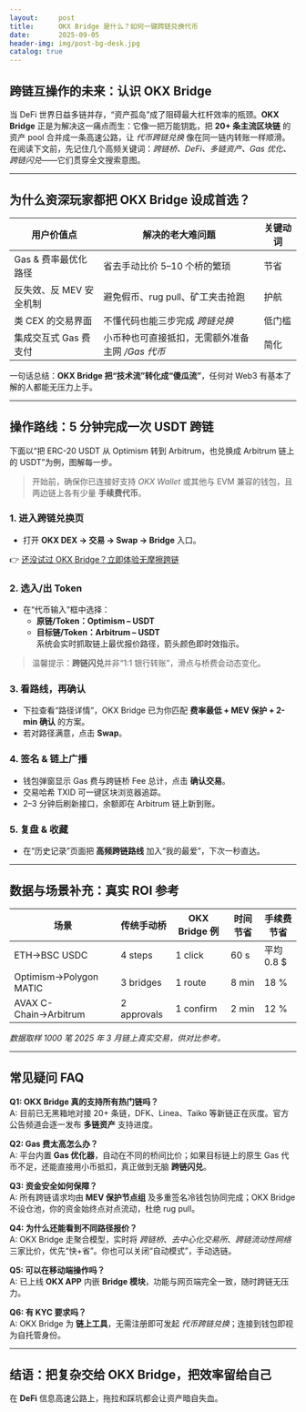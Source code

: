 ```yaml
---
layout:     post
title:      OKX Bridge 是什么？如何一键跨链兑换代币
date:       2025-09-05
header-img: img/post-bg-desk.jpg
catalog: true
---
```


## 跨链互操作的未来：认识 OKX Bridge

当 DeFi 世界日益多链并存，“资产孤岛”成了阻碍最大杠杆效率的瓶颈。**OKX Bridge** 正是为解决这一痛点而生：它像一把万能钥匙，把 **20+ 条主流区块链** 的资产 pool 合并成一条高速公路，让 *代币跨链兑换* 像在同一链内转账一样顺滑。  
在阅读下文前，先记住几个高频关键词：*跨链桥、DeFi、多链资产、Gas 优化、跨链闪兑*——它们贯穿全文搜索意图。

---

## 为什么资深玩家都把 OKX Bridge 设成首选？

| 用户价值点              | 解决的老大难问题                     | 关键动词 |
|----------------------|----------------------------------|--------|
| Gas & 费率最优化路径        | 省去手动比价 5–10 个桥的繁琐               | 节省 |
| 反失效、反 MEV 安全机制    | 避免假币、rug pull、矿工夹击抢跑            | 护航 |
| 类 CEX 的交易界面           | 不懂代码也能三步完成 *跨链兑换*               | 低门槛 |
| 集成交互式 Gas 费支付        | 小币种也可直接抵扣，无需额外准备主网 */Gas 代币* | 简化 |

一句话总结：**OKX Bridge 把“技术流”转化成“傻瓜流”**，任何对 Web3 有基本了解的人都能无压力上手。

---

## 操作路线：5 分钟完成一次 USDT 跨链

下面以“把 ERC-20 USDT 从 Optimism 转到 Arbitrum，也兑换成 Arbitrum 链上的 USDT”为例，图解每一步。

> 开始前，确保你已连接好支持 *OKX Wallet* 或其他与 EVM 兼容的钱包，且两边链上各有少量 **手续费代币**。

### 1. 进入跨链兑换页
- 打开 **OKX DEX → 交易 → Swap → Bridge** 入口。

👉 [还没试过 OKX Bridge？立即体验无摩擦跨链](https://okxdog.com/)

### 2. 选入/出 Token
- 在“代币输入”框中选择：
  - **原链/Token：Optimism – USDT**
  - **目标链/Token：Arbitrum – USDT**  
系统会实时抓取链上最优报价路径，箭头颜色即时效指示。

> 温馨提示：**跨链闪兑**并非“1:1 银行转账”，滑点与桥费会动态变化。

### 3. 看路线，再确认
- 下拉查看“路径详情”，OKX Bridge 已为你匹配 **费率最低 + MEV 保护 + 2-min 确认** 的方案。
- 若对路径满意，点击 **Swap**。

### 4. 签名 & 链上广播
- 钱包弹窗显示 Gas 费与跨链桥 Fee 总计，点击 **确认交易**。
- 交易哈希 TXID 可一键区块浏览器追踪。
- 2–3 分钟后刷新接口，余额即在 Arbitrum 链上新到账。

### 5. 复盘 & 收藏
- 在“历史记录”页面把 **高频跨链路线** 加入“我的最爱”，下次一秒直达。

---

## 数据与场景补充：真实 ROI 参考

| 场景                     | 传统手动桥  | OKX Bridge 例 | 时间节省 | 手续费节省 |
|------------------------|-------------|----------------|---------|-----------|
| ETH→BSC USDC           | 4 steps     | 1 click        | 60 s    | 平均 0.8 $ |
| Optimism→Polygon MATIC | 3 bridges   | 1 route        | 8 min   | 18 %      |
| AVAX C-Chain→Arbitrum  | 2 approvals | 1 confirm      | 2 min   | 12 %      |

*数据取样 1000 笔 2025 年 3 月链上真实交易，供对比参考。*

---

## 常见疑问 FAQ

**Q1: OKX Bridge 真的支持所有热门链吗？**  
A: 目前已无黑箱地对接 20+ 条链，DFK、Linea、Taiko 等新链正在灰度。官方公告频道会逐一发布 **多链资产** 支持进度。

**Q2: Gas 费太高怎么办？**  
A: 平台内置 **Gas 优化器**，自动在不同的桥间比价；如果目标链上的原生 Gas 代币不足，还能直接用小币抵扣，真正做到无脑 **跨链闪兑**。

**Q3: 资金安全如何保障？**  
A: 所有跨链请求均由 **MEV 保护节点组** 及多重签名冷钱包协同完成；OKX Bridge 不设仓池，你的资金始终点对点流动，杜绝 rug pull。

**Q4: 为什么还能看到不同路径报价？**  
A: OKX Bridge 走聚合模型，实时将 *跨链桥*、*去中心化交易所*、*跨链流动性网络* 三家比价，优先“快+省”。你也可以关闭“自动模式”，手动选链。

**Q5: 可以在移动端操作吗？**  
A: 已上线 **OKX APP** 内嵌 **Bridge 模块**，功能与网页端完全一致，随时跨链无压力。

**Q6: 有 KYC 要求吗？**  
A: OKX Bridge 为 **链上工具**，无需注册即可发起 *代币跨链兑换*；连接到钱包即视为自托管身份。

---

## 结语：把复杂交给 OKX Bridge，把效率留给自己

在 **DeFi** 信息高速公路上，拖拉和踩坑都会让资产暗自失血。